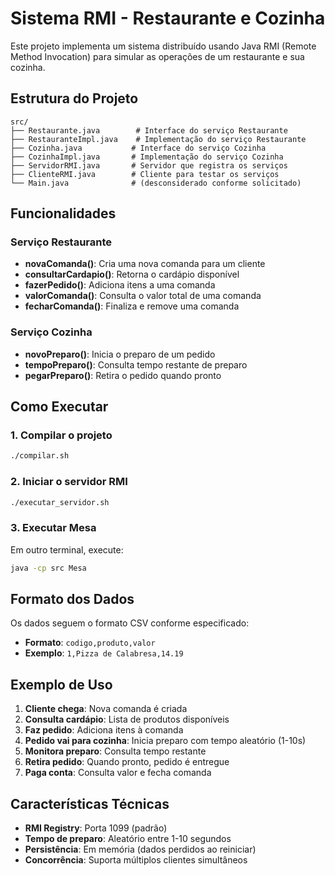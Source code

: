 # Sistema RMI - Restaurante e Cozinha

Este projeto implementa um sistema distribuído usando Java RMI (Remote Method Invocation) para simular as operações de um restaurante e sua cozinha.

## Estrutura do Projeto

```
src/
├── Restaurante.java        # Interface do serviço Restaurante
├── RestauranteImpl.java    # Implementação do serviço Restaurante
├── Cozinha.java           # Interface do serviço Cozinha
├── CozinhaImpl.java       # Implementação do serviço Cozinha
├── ServidorRMI.java       # Servidor que registra os serviços
├── ClienteRMI.java        # Cliente para testar os serviços
└── Main.java              # (desconsiderado conforme solicitado)
```

## Funcionalidades

### Serviço Restaurante
- **novaComanda()**: Cria uma nova comanda para um cliente
- **consultarCardapio()**: Retorna o cardápio disponível
- **fazerPedido()**: Adiciona itens a uma comanda
- **valorComanda()**: Consulta o valor total de uma comanda
- **fecharComanda()**: Finaliza e remove uma comanda

### Serviço Cozinha
- **novoPreparo()**: Inicia o preparo de um pedido
- **tempoPreparo()**: Consulta tempo restante de preparo
- **pegarPreparo()**: Retira o pedido quando pronto

## Como Executar

### 1. Compilar o projeto
```bash
./compilar.sh
```

### 2. Iniciar o servidor RMI
```bash
./executar_servidor.sh
```

### 3. Executar Mesa

Em outro terminal, execute:

```bash
java -cp src Mesa
```

## Formato dos Dados

Os dados seguem o formato CSV conforme especificado:
- **Formato**: `codigo,produto,valor`
- **Exemplo**: `1,Pizza de Calabresa,14.19`

## Exemplo de Uso

1. **Cliente chega**: Nova comanda é criada
2. **Consulta cardápio**: Lista de produtos disponíveis
3. **Faz pedido**: Adiciona itens à comanda
4. **Pedido vai para cozinha**: Inicia preparo com tempo aleatório (1-10s)
5. **Monitora preparo**: Consulta tempo restante
6. **Retira pedido**: Quando pronto, pedido é entregue
7. **Paga conta**: Consulta valor e fecha comanda

## Características Técnicas

- **RMI Registry**: Porta 1099 (padrão)
- **Tempo de preparo**: Aleatório entre 1-10 segundos
- **Persistência**: Em memória (dados perdidos ao reiniciar)
- **Concorrência**: Suporta múltiplos clientes simultâneos
